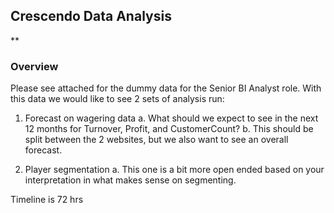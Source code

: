 ## Crescendo Data Analysis
**

### Overview

Please see attached for the dummy data for the Senior BI Analyst role. With this data we would like to see 2 sets of analysis run:

1. Forecast on wagering data
a. What should we expect to see in the next 12 months for Turnover, Profit, and CustomerCount?
b. This should be split between the 2 websites, but we also want to see an overall forecast.

 
2. Player segmentation
a. This one is a bit more open ended based on your interpretation in what makes sense on segmenting.


Timeline is 72 hrs